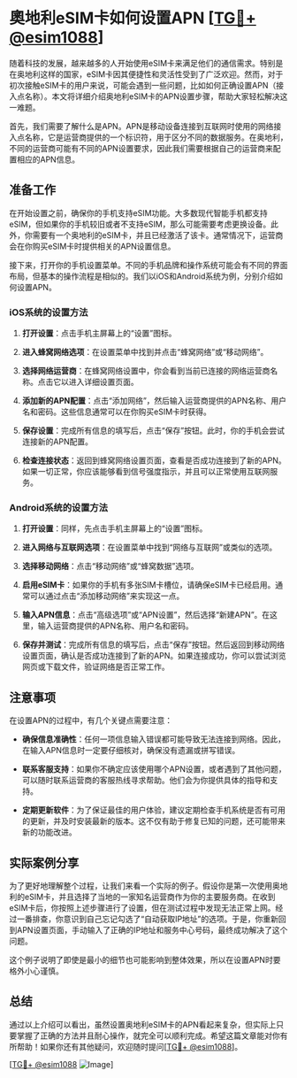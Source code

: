 # 奧地利eSIM卡如何设置APN [[TG💪+ @esim1088](https://t.me/s/esim1088)]

随着科技的发展，越来越多的人开始使用eSIM卡来满足他们的通信需求。特别是在奥地利这样的国家，eSIM卡因其便捷性和灵活性受到了广泛欢迎。然而，对于初次接触eSIM卡的用户来说，可能会遇到一些问题，比如如何正确设置APN（接入点名称）。本文将详细介绍奥地利eSIM卡的APN设置步骤，帮助大家轻松解决这一难题。

首先，我们需要了解什么是APN。APN是移动设备连接到互联网时使用的网络接入点名称，它是运营商提供的一个标识符，用于区分不同的数据服务。在奥地利，不同的运营商可能有不同的APN设置要求，因此我们需要根据自己的运营商来配置相应的APN信息。

## 准备工作

在开始设置之前，确保你的手机支持eSIM功能。大多数现代智能手机都支持eSIM，但如果你的手机较旧或者不支持eSIM，那么可能需要考虑更换设备。此外，你需要有一个奥地利的eSIM卡，并且已经激活了该卡。通常情况下，运营商会在你购买eSIM卡时提供相关的APN设置信息。

接下来，打开你的手机设置菜单。不同的手机品牌和操作系统可能会有不同的界面布局，但基本的操作流程是相似的。我们以iOS和Android系统为例，分别介绍如何设置APN。

### iOS系统的设置方法

1. **打开设置**：点击手机主屏幕上的“设置”图标。
   
2. **进入蜂窝网络选项**：在设置菜单中找到并点击“蜂窝网络”或“移动网络”。

3. **选择网络运营商**：在蜂窝网络设置中，你会看到当前已连接的网络运营商名称。点击它以进入详细设置页面。

4. **添加新的APN配置**：点击“添加网络”，然后输入运营商提供的APN名称、用户名和密码。这些信息通常可以在你购买eSIM卡时获得。

5. **保存设置**：完成所有信息的填写后，点击“保存”按钮。此时，你的手机会尝试连接新的APN配置。

6. **检查连接状态**：返回到蜂窝网络设置页面，查看是否成功连接到了新的APN。如果一切正常，你应该能够看到信号强度指示，并且可以正常使用互联网服务。

### Android系统的设置方法

1. **打开设置**：同样，先点击手机主屏幕上的“设置”图标。

2. **进入网络与互联网选项**：在设置菜单中找到“网络与互联网”或类似的选项。

3. **选择移动网络**：点击“移动网络”或“蜂窝数据”选项。

4. **启用eSIM卡**：如果你的手机有多张SIM卡槽位，请确保eSIM卡已经启用。通常可以通过点击“添加移动网络”来实现这一点。

5. **输入APN信息**：点击“高级选项”或“APN设置”，然后选择“新建APN”。在这里，输入运营商提供的APN名称、用户名和密码。

6. **保存并测试**：完成所有信息的填写后，点击“保存”按钮。然后返回到移动网络设置页面，确认是否成功连接到了新的APN。如果连接成功，你可以尝试浏览网页或下载文件，验证网络是否正常工作。

## 注意事项

在设置APN的过程中，有几个关键点需要注意：

- **确保信息准确性**：任何一项信息输入错误都可能导致无法连接到网络。因此，在输入APN信息时一定要仔细核对，确保没有遗漏或拼写错误。
  
- **联系客服支持**：如果你不确定应该使用哪个APN设置，或者遇到了其他问题，可以随时联系运营商的客服热线寻求帮助。他们会为你提供具体的指导和支持。

- **定期更新软件**：为了保证最佳的用户体验，建议定期检查手机系统是否有可用的更新，并及时安装最新的版本。这不仅有助于修复已知的问题，还可能带来新的功能改进。

## 实际案例分享

为了更好地理解整个过程，让我们来看一个实际的例子。假设你是第一次使用奥地利的eSIM卡，并且选择了当地的一家知名运营商作为你的主要服务商。在收到eSIM卡后，你按照上述步骤进行了设置，但在测试过程中发现无法正常上网。经过一番排查，你意识到自己忘记勾选了“自动获取IP地址”的选项。于是，你重新回到APN设置页面，手动输入了正确的IP地址和服务中心号码，最终成功解决了这个问题。

这个例子说明了即使是最小的细节也可能影响到整体效果，所以在设置APN时要格外小心谨慎。

## 总结

通过以上介绍可以看出，虽然设置奥地利eSIM卡的APN看起来复杂，但实际上只要掌握了正确的方法并且耐心操作，就完全可以顺利完成。希望这篇文章能对你有所帮助！如果你还有其他疑问，欢迎随时提问[[TG💪+ @esim1088](https://t.me/s/esim1088)]。

[[TG💪+ @esim1088](https://t.me/s/esim1088) ![Image](https://i.postimg.cc/4NQfJmqS/Snipaste-2025-05-13-00-14-12.png)]
